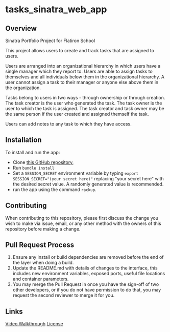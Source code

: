 # tasks_sinatra_web_app

## Overview

Sinatra Portfolio Project for Flatiron School

This project allows users to create and track tasks that are assigned to users.

Users are arranged into an organizational hierarchy in which users have a single
manager which they report to. Users are able to assign tasks to themselves and
all individuals below them in the organizational hierarchy. A user cannot assign
a task to their manager or anyone else above them in the organization.

Tasks belong to users in two ways - through ownership or through creation. The
task creator is the user who generated the task. The task owner is the user to
which the task is assigned.  The task creator and task owner may be the same
person if the user created and assigned themself the task.

Users can add notes to any task to which they have access.

## Installation

To install and run the app:
- Clone [this GitHub repository](https://github.com/Btate712/tasks_sinatra_web_app),
- Run `bundle install`
- Set a `SESSION_SECRET` environment variable by typing `export SESSION_SECRET="(your secret here)"`
  replacing "your secret here" with the desired secret value.  A randomly generated
  value is recommended.
- run the app using the command `rackup`.

## Contributing

When contributing to this repository, please first discuss the change you wish to make via issue,
email, or any other method with the owners of this repository before making a change.

## Pull Request Process

1. Ensure any install or build dependencies are removed before the end of the layer when doing a
   build.
2. Update the README.md with details of changes to the interface, this includes new environment
   variables, exposed ports, useful file locations and container parameters.
4. You may merge the Pull Request in once you have the sign-off of two other developers, or if you
   do not have permission to do that, you may request the second reviewer to merge it for you.

## Links
[Video Walkthrough](https://www.youtube.com/watch?v=qJCnNi-AaMU&t=17s)
[License](https://opensource.org/licenses/MIT)
